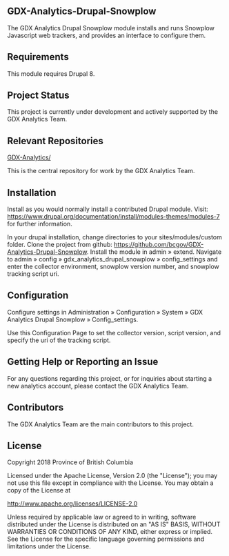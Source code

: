 ## GDX-Analytics-Drupal-Snowplow

  The GDX Analytics Drupal Snowplow module installs and runs Snowplow 
  Javascript web trackers, and provides an interface to configure them.
  
## Requirements  

  This module requires Drupal 8.
  
## Project Status

This project is currently under development and actively supported by the GDX Analytics Team.
  
## Relevant Repositories
[GDX-Analytics/](https://github.com/bcgov/GDX-Analytics/)

This is the central repository for work by the GDX Analytics Team.

## Installation
 
  Install as you would normally install a contributed Drupal module. Visit:
  https://www.drupal.org/documentation/install/modules-themes/modules-7
  for further information.

  In your drupal installation, change directories to your sites/modules/custom folder.
  Clone the project from github: https://github.com/bcgov/GDX-Analytics-Drupal-Snowplow.
  Install the module in admin » extend.
  Navigate to admin » config » gdx_analytics_drupal_snowplow » config_settings and enter
  the collector environment, snowplow version number, and snowplow tracking script uri.

## Configuration

  Configure settings in Administration » Configuration » System 
    » GDX Analytics Drupal Snowplow » Config_settings.
    
  Use this Configuration Page to set the collector version, script version, and specify
  the uri of the tracking script.

## Getting Help or Reporting an Issue
 
For any questions regarding this project, or for inquiries about starting a new analytics account, please contact the GDX Analytics Team.

## Contributors

The GDX Analytics Team are the main contributors to this project.

## License

Copyright 2018 Province of British Columbia

Licensed under the Apache License, Version 2.0 (the "License");
you may not use this file except in compliance with the License.
You may obtain a copy of the License at

   http://www.apache.org/licenses/LICENSE-2.0

Unless required by applicable law or agreed to in writing, software
distributed under the License is distributed on an "AS IS" BASIS,
WITHOUT WARRANTIES OR CONDITIONS OF ANY KIND, either express or implied.
See the License for the specific language governing permissions and limitations under the License.
